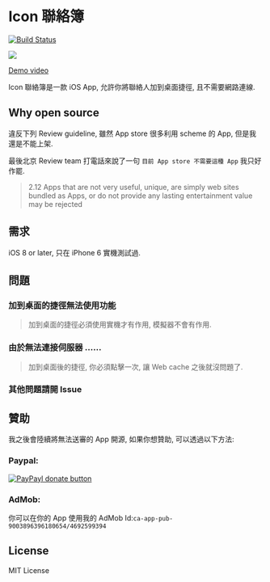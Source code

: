 # Icon 聯絡簿

[![Build Status](https://travis-ci.org/shinrenpan/IconContacts.svg)](https://travis-ci.org/shinrenpan/IconContacts)

![](https://raw.githubusercontent.com/shinrenpan/IconContacts/master/IconContacts/Images.xcassets/AppIcon.appiconset/Icon-60@2x.png)

[Demo video](http://youtu.be/pwvFJ4OEjlg)

Icon 聯絡簿是一款 iOS App, 允許你將聯絡人加到桌面捷徑, 且不需要網路連線.

## Why open source

違反下列 Review guideline, 雖然 App store 很多利用 scheme 的 App, 但是我還是不能上架.

最後北京 Review team 打電話來說了一句 `目前 App store 不需要這種 App` 我只好作罷.

>2.12
>Apps that are not very useful, unique, are simply web sites bundled as Apps, or do not provide any lasting entertainment value may be rejected

## 需求

iOS 8 or later, 只在 iPhone 6 實機測試過.

## 問題

### 加到桌面的捷徑無法使用功能

>加到桌面的捷徑必須使用實機才有作用, 模擬器不會有作用.

### 由於無法連接伺服器 ......

>加到桌面後的捷徑, 你必須點擊一次, 讓 Web cache 之後就沒問題了.

### 其他問題請開 Issue

## 贊助

我之後會陸續將無法送審的 App 開源, 如果你想贊助, 可以透過以下方法:

### Paypal:

[![PayPayl donate button](https://www.paypal.com/en_US/i/btn/btn_donateCC_LG.gif)](https://www.paypal.com/cgi-bin/webscr?cmd=_s-xclick&hosted_button_id=LC58N7VZUST5N "Donate")

### AdMob:

你可以在你的 App 使用我的 AdMob Id:`ca-app-pub-9003896396180654/4692599394`

## License

MIT License
